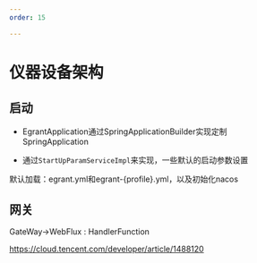 ```yaml
---
order: 15

---
```

# 仪器设备架构

## 启动

- EgrantApplication通过SpringApplicationBuilder实现定制SpringApplication
	
- 通过`StartUpParamServiceImpl`来实现，一些默认的启动参数设置
	
默认加载：egrant.yml和egrant-{profile}.yml，以及初始化nacos


## 网关

GateWay->WebFlux : HandlerFunction

https://cloud.tencent.com/developer/article/1488120